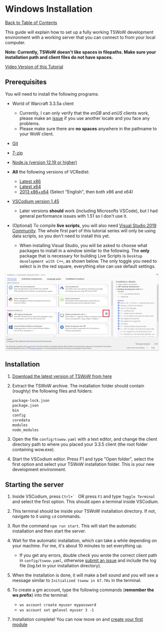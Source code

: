 # Windows Installation

[Back to Table of Contents](README.md)

This guide will explain how to set up a fully working TSWoW development environment with a working server that you can connect to from your local computer.

**Note: Currently, TSWoW doesn't like spaces in filepaths. Make sure your installation path and client files do not have spaces.**

[Video Version of this Tutorial](https://youtu.be/OApiAnrTJ78)

## Prerequisites

You will need to install the following programs:

- World of Warcraft 3.3.5a client 
    - Currently, I can only verify that the _enGB_ and _enUS_ clients work, please make an [issue](https://github.com/tswow/tswow/issues) if you use another locale and you face any problems. 
    - Please make sure there are **no spaces** anywhere in the pathname to your WoW client.

- [Git](https://github.com/git-for-windows/git/releases/download/v2.30.0.windows.1/Git-2.30.0-64-bit.exe)

- [7-zip](https://www.7-zip.org/a/7z1900-x64.exe)

- [Node.js (version 12.19 or higher)](https://nodejs.org/dist/v14.15.1/node-v14.15.1-x64.msi)

- **All** the following versions of VCRedist:
    - [Latest x86](https://aka.ms/vs/16/release/vc_redist.x86.exe)
    - [Latest x64](https://aka.ms/vs/16/release/vc_redist.x64.exe)
    - [2013 x86+x64](https://www.microsoft.com/en-us/download/details.aspx?id=40784) (Select "English", then both x86 and x64)

- [VSCodium version 1.45](https://github.com/VSCodium/vscodium/releases/tag/1.45.1)
    - Later versions **should** work (including Microsofts VSCode), but I had general performance issues with 1.51 so I don't use it.

- (Optional) To compile **live scripts**, you will also need [Visual Studio 2019 Community](https://visualstudio.microsoft.com/downloads/). The whole first part of this tutorial series will only be using data scripts, so you don't need to install this yet.

    - When installing Visual Studio, you will be asked to choose what packages to install in a window similar to the following. The **only** package that is necessary for building Live Scripts is `Desktop development with C++`, as shown below. The only toggle you need to select is in the red square, everything else can use default settings.

![](vs-installer.png)

## Installation

1. [Download the latest version of TSWoW from here](https://github.com/tswow/tswow/releases)

2. Extract the TSWoW archive. The installation folder should contain (roughly) the following files and folders:

    ```
    package-lock.json
    package.json
    bin
    config
    coredata
    modules
    node_modules
    ```
3. Open the file `config/tswow.yaml` with a text editor, and change the client directory path to where you placed your 3.3.5 client (the root folder containing wow.exe).

4. Start the VSCodium editor. Press F1 and type "Open folder", select the first option and select your TSWoW installation folder. This is your new development environment.

## Starting the server

1. Inside VSCodium, press ``Ctrl+` `` OR press `F1` and type `Toggle Terminal` and select the first option. This should open a terminal inside VSCodium.

2. This terminal should be inside your TSWoW installation directory. If not, navigate to it using `cd` commands.

3. Run the command `npm run start`. This will start the automatic installation and then start the server.

4. Wait for the automatic installation, which can take a while depending on your machine. For me, it's about 10 minutes to set everything up.
    - If you get any errors, double check you wrote the correct client path in `config/tswow.yaml`, otherwise [submit an issue](https://github.com/tswow/tswow/issues) and include the log file (log.txt in your installation directory). 

5. When the installation is done, it will make a bell sound and you will see a message similar to ```Initialized tswow in 67.70s``` in the terminal.

6. To create a gm account, type the following commands (**remember the ws prefix**) into the terminal:
    - `ws account create myuser mypassword`
    - `ws account set gmlevel myuser 3 -1`

7. Installation complete! You can now move on and [create your first module](3_YourFirstModule.md)
